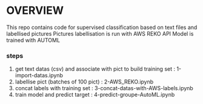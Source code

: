 # OVERVIEW
This repo contains code for supervised classification based on text files and labellised pictures
Pictures labellisation is run with AWS REKO API
Model is trained with AUTOML

### steps
1. get text datas (csv) and associate with pict to build training set : 1-import-datas.ipynb
1. labellise pict (batches of 100 pict) : 2-AWS_REKO.ipynb
1. concat labels with training set : 3-concat-datas-with-AWS-labels.ipynb
1. train model and predict target : 4-predict-groupe-AutoML.ipynb